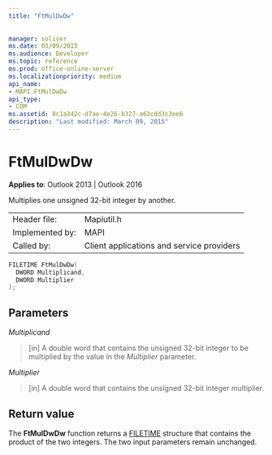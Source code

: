 ```yaml
---
title: "FtMulDwDw"
 
 
manager: soliver
ms.date: 03/09/2015
ms.audience: Developer
ms.topic: reference
ms.prod: office-online-server
ms.localizationpriority: medium
api_name:
- MAPI.FtMulDwDw
api_type:
- COM
ms.assetid: 8c1a342c-d7ae-4e26-b327-a63cdd3c3ee6
description: "Last modified: March 09, 2015"
---
```


# FtMulDwDw

  
  
**Applies to**: Outlook 2013 | Outlook 2016 
  
Multiplies one unsigned 32-bit integer by another.
  
|||
|:-----|:-----|
|Header file:  <br/> |Mapiutil.h  <br/> |
|Implemented by:  <br/> |MAPI  <br/> |
|Called by:  <br/> |Client applications and service providers  <br/> |
   
```cpp
FILETIME FtMulDwDw(
  DWORD Multiplicand,
  DWORD Multiplier
);
```

## Parameters

 _Multiplicand_
  
> [in] A double word that contains the unsigned 32-bit integer to be multiplied by the value in the _Multiplier_ parameter. 
    
 _Multiplier_
  
> [in] A double word that contains the unsigned 32-bit integer multiplier.
    
## Return value

The **FtMulDwDw** function returns a [FILETIME](filetime.md) structure that contains the product of the two integers. The two input parameters remain unchanged. 
  

